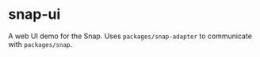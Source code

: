 # snap-ui

A web UI demo for the Snap. Uses `packages/snap-adapter` to communicate with `packages/snap`.
